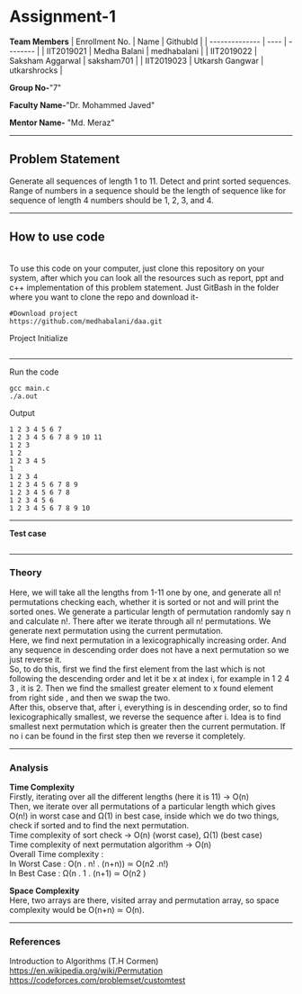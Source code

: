 # Assignment-1

**Team Members**
|   Enrollment No.  |   Name   | GithubId |
|   --------------  |   ----   | -------- |
|    IIT2019021  |   Medha Balani | medhabalani |
|    IIT2019022  |   Saksham Aggarwal | saksham701 | 
|    IIT2019023  |   Utkarsh Gangwar | utkarshrocks  |

**Group No-**"7"

**Faculty Name-**"Dr. Mohammed Javed"

**Mentor Name-** "Md. Meraz"

---
## Problem Statement
Generate all sequences of length 1 to 11. Detect and print sorted sequences. Range of numbers in a sequence should be the length of sequence like for sequence of length 4 numbers should be 1, 2, 3, and 4. 

---
## How to use code
<br> To use this code on your computer, just clone this repository on your system, after which you can look all the resources such as report, ppt and c++ implementation of this problem statement. Just GitBash in the folder where you want to clone the repo and download it-
```
#Download project
https://github.com/medhabalani/daa.git

```
Project Initialize 
```

```
---

Run the code
```
gcc main.c
./a.out
```
Output
```
1 2 3 4 5 6 7 
1 2 3 4 5 6 7 8 9 10 11 
1 2 3 
1 2 
1 2 3 4 5 
1 
1 2 3 4 
1 2 3 4 5 6 7 8 9 
1 2 3 4 5 6 7 8 
1 2 3 4 5 6 
1 2 3 4 5 6 7 8 9 10 

```
---

**Test case**


```

```

---

### Theory
Here, we will take all the lengths from 1-11 one by one, and generate all n! permutations checking each, whether it is sorted or not and will print the sorted ones. We generate a particular length of permutation randomly say n and calculate n!. There after we iterate through all n! permutations. We generate next permutation using the current permutation.<br>
Here, we find next permutation in a lexicographically increasing order. And any sequence in descending order does not have a next permutation so we just reverse it.<br>
So, to do this, first we find the first element from the last which is not following the descending order and let it be x at index i, for example in 1 2 4 3 , it is 2. Then we find the smallest greater element to x found element from right side , and then we swap the two.<br>
After this, observe that, after i, everything is in descending order, so to find lexicographically smallest, we reverse the sequence after i. 
Idea is to find smallest next permutation which is greater then the current permutation.
If no i can be found in the first step then we reverse it completely.



---

### Analysis

**Time Complexity**
<br>
Firstly, iterating over all the different lengths (here it is 11) -> O(n)<br>
Then, we iterate over all permutations of a particular length which gives O(n!) in worst case and Ω(1) in best case, inside which we do two things, check if sorted and to find the next permutation.<br>
Time complexity of sort check -> O(n) (worst case), Ω(1) (best case)<br>
Time complexity of next permutation algorithm -> O(n)<br>
Overall Time complexity :   
In Worst Case : O(n . n! . (n+n)) ≃ O(n2 .n!)
<br>In Best Case : Ω(n . 1 . (n+1) ≃ O(n2 )


**Space Complexity**
<br>Here, two arrays are there, visited array and permutation array, so space complexity would be O(n+n) ≃ O(n).


---

### References

Introduction to Algorithms (T.H Cormen)<br>
https://en.wikipedia.org/wiki/Permutation<br>
https://codeforces.com/problemset/customtest

